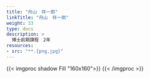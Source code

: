 ```yaml
---
title: "舟山　祥一朗"
linkTitle: "舟山　祥一朗"
weight: 33
type: docs
description: >
  博士前期課程　2年
resources:
- src: "**.{png,jpg}"
---
```


{{< imgproc shadow Fill "160x160">}}
{{< /imgproc >}}




